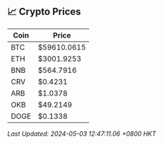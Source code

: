 ## 📈 Crypto Prices

| Coin | Price |
| ---- | ----- |
| BTC | $59610.0615 |
| ETH | $3001.9253 |
| BNB | $564.7916 |
| CRV | $0.4231 |
| ARB | $1.0378 |
| OKB | $49.2149 |
| DOGE | $0.1338 |

_Last Updated: 2024-05-03 12:47:11.06 +0800 HKT_